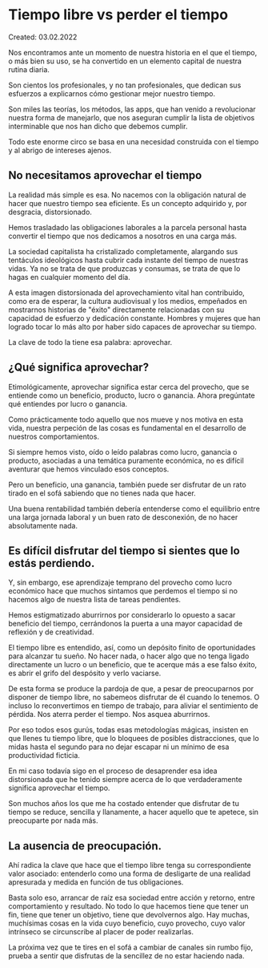 # Tiempo libre vs perder el tiempo
Created: 03.02.2022

Nos encontramos ante un momento de nuestra historia en el que el tiempo, o más bien su uso, se ha convertido en un elemento capital de nuestra rutina diaria.

Son cientos los profesionales, y no tan profesionales, que dedican sus esfuerzos a explicarnos cómo gestionar mejor nuestro tiempo.

Son miles las teorías, los métodos, las apps, que han venido a revolucionar nuestra forma de manejarlo, que nos aseguran cumplir la lista de objetivos interminable que nos han dicho que debemos cumplir. 

Todo este enorme circo se basa en una necesidad construida con el tiempo y al abrigo de intereses ajenos. 

## No necesitamos aprovechar el tiempo
La realidad más simple es esa. No nacemos con la obligación natural de hacer que nuestro tiempo sea eficiente. Es un concepto adquirido y, por desgracia, distorsionado.

Hemos trasladado las obligaciones laborales a la parcela personal hasta convertir el tiempo que nos dedicamos a nosotros en una carga más. 

La sociedad capitalista ha cristalizado completamente, alargando sus tentáculos ideológicos hasta cubrir cada instante del tiempo de nuestras vidas. Ya no se trata de que produzcas y consumas, se trata de que lo hagas en cualquier momento del día. 

A esta imagen distorsionada del aprovechamiento vital han contribuido, como era de esperar, la cultura audiovisual y los medios, empeñados en mostrarnos historias de "éxito" directamente relacionadas con su capacidad de esfuerzo y dedicación constante. Hombres y mujeres que han logrado tocar lo más alto por haber sido capaces de aprovechar su tiempo. 

La clave de todo la tiene esa palabra: aprovechar.

## ¿Qué significa aprovechar?
Etimológicamente, aprovechar significa estar cerca del provecho, que se entiende como un beneficio, producto, lucro o ganancia. 
Ahora pregúntate qué entiendes por lucro o ganancia. 

Como prácticamente todo aquello que nos mueve y nos motiva en esta vida, nuestra perpeción de las cosas es fundamental en el desarrollo de nuestros comportamientos. 

Si siempre hemos visto, oído o leído palabras como lucro, ganancia o producto, asociadas a una temática puramente económica, no es difícil aventurar que hemos vinculado esos conceptos. 

Pero un beneficio, una ganancia, también puede ser disfrutar de un rato tirado en el sofá sabiendo que no tienes nada que hacer. 

Una buena rentabilidad también debería entenderse como el equilibrio entre una larga jornada laboral y un buen rato de desconexión, de no hacer absolutamente nada. 

## Es difícil disfrutar del tiempo si sientes que lo estás perdiendo. 
Y, sin embargo, ese aprendizaje temprano del provecho como lucro económico hace que muchos sintamos que perdemos el tiempo si no hacemos algo de nuestra lista de tareas pendientes. 

Hemos estigmatizado aburrirnos por considerarlo lo opuesto a sacar beneficio del tiempo, cerrándonos la puerta a una mayor capacidad de reflexión y de creatividad.

El tiempo libre es entendido, así, como un depósito finito de oportunidades para alcanzar tu sueño. No hacer nada, o hacer algo que no tenga ligado directamente un lucro o un beneficio, que te acerque más a ese falso éxito, es abrir el grifo del despósito y verlo vaciarse. 

De esta forma se produce la pardoja de que, a pesar de preocuparnos por disponer de tiempo libre, no sabemeos disfrutar de él cuando lo tenemos. O incluso lo reconvertimos en tiempo de trabajo, para aliviar el sentimiento de pérdida. Nos aterra perder el tiempo. Nos asquea aburrirnos. 

Por eso todos esos gurús, todas esas metodologías mágicas, insisten en que llenes tu tiempo libre, que lo bloquees de posibles distracciones, que lo midas hasta el segundo para no dejar escapar ni un mínimo de esa productividad ficticia. 

En mi caso todavía sigo en el proceso de desaprender esa idea distorsionada que he tenido siempre acerca de lo que verdaderamente significa aprovechar el tiempo.

Son muchos años los que me ha costado entender que disfrutar de tu tiempo se reduce, sencilla y llanamente, a hacer aquello que te apetece, sin preocuparte por nada más. 

## La ausencia de preocupación. 
Ahí radica la clave que hace que el tiempo libre tenga su correspondiente valor asociado: entenderlo como una forma de desligarte de una realidad apresurada y medida en función de tus obligaciones. 

Basta solo eso, arrancar de raíz esa sociedad entre acción y retorno, entre comportamiento y resultado. No todo lo que hacemos tiene que tener un fin, tiene que tener un objetivo, tiene que devolvernos algo. Hay muchas, muchísimas cosas en la vida cuyo beneficio, cuyo provecho, cuyo valor intrínseco se circunscribe al placer de poder realizarlas. 

La próxima vez que te tires en el sofá a cambiar de canales sin rumbo fijo, prueba a sentir que disfrutas de la sencillez de no estar haciendo nada. 